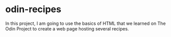 # odin-recipes
In this project, I am going to use the basics of HTML that we learned on The Odin Project to create a web page hosting several recipes.